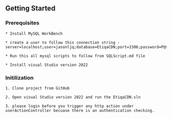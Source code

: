
## Getting Started
### Prerequisites
	* Install MySQL WorkBench

	* create a user to follow this connection string - server=localhost;user=jasonljq;database=EtiqaCDN;port=3306;password=P@ssword1

	* Run this all mysql scripts to follow from SQLScript.md file
	
	* Install visual Studio version 2022 
	


### Initilization
	1. Clone project from GitHub

	2. Open visual Studio version 2022 and run the EtiqaCDN.sln
	
	3. please login before you trigger any http action under userActionController becuase there is an authentication checking.
